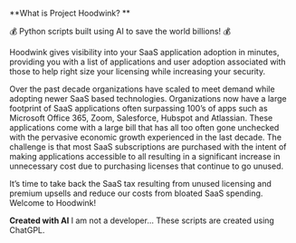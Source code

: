 **What is Project Hoodwink?
**

💰 Python scripts built using AI to save the world billions! 💰

Hoodwink gives visibility into your SaaS application adoption in minutes, providing you with a list of applications and user adoption associated with those to help right size your licensing while increasing your security.

Over the past decade organizations have scaled to meet demand while adopting newer SaaS based technologies. Organizations now have a large footprint of SaaS applications often surpassing 100’s of apps such as Microsoft Office 365, Zoom, Salesforce, Hubspot and Atlassian. These applications come with a large bill that has all too often gone unchecked with the pervasive economic growth experienced in the last decade. The challenge is that most SaaS subscriptions are purchased with the intent of making applications accessible to all resulting in a significant increase in unnecessary cost due to purchasing licenses that continue to go unused.

It’s time to take back the SaaS tax resulting from unused licensing and premium upsells and reduce our costs from bloated SaaS spending. Welcome to Hoodwink!

**Created with AI**
I am not a developer... These scripts are created using ChatGPL.
